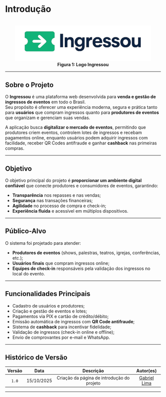 # Introdução

<div align="center">
    <br>
    <img src="assets/logo.png" alt="Logo Ingressou" width="440">
    <br>
    <b>Figura 1: Logo Ingressou</b>
    <br>
</div>

---

## Sobre o Projeto

O **Ingressou** é uma plataforma web desenvolvida para **venda e gestão de ingressos de eventos** em todo o Brasil.  
Seu propósito é oferecer uma experiência moderna, segura e prática tanto para **usuários** que compram ingressos quanto para **produtores de eventos** que organizam e gerenciam suas vendas.

A aplicação busca **digitalizar o mercado de eventos**, permitindo que produtores criem eventos, controlem lotes de ingressos e recebam pagamentos online, enquanto usuários podem adquirir ingressos com facilidade, receber QR Codes antifraude e ganhar **cashback** nas primeiras compras.

---

## Objetivo

O objetivo principal do projeto é **proporcionar um ambiente digital confiável** que conecte produtores e consumidores de eventos, garantindo:
- **Transparência** nos repasses e nas vendas;  
- **Segurança** nas transações financeiras;  
- **Agilidade** no processo de compra e check-in;  
- **Experiência fluida** e acessível em múltiplos dispositivos.

---

## Público-Alvo

O sistema foi projetado para atender:
- **Produtores de eventos** (shows, palestras, teatros, igrejas, conferências, etc.);  
- **Usuários finais** que compram ingressos online;  
- **Equipes de check-in** responsáveis pela validação dos ingressos no local do evento.

---

## Funcionalidades Principais

- Cadastro de usuários e produtores;  
- Criação e gestão de eventos e lotes;  
- Pagamentos via PIX e cartão de crédito/débito;  
- Emissão automática de ingressos com **QR Code antifraude**;  
- Sistema de **cashback** para incentivar fidelidade;  
- Validação de ingressos (check-in online e offline);  
- Envio de comprovantes por e-mail e WhatsApp. 

---

## Histórico de Versão

| Versão | Data | Descrição | Autor(es) |
| :-: | :-: | :-: | :-: |
| `1.0` | 15/10/2025 | Criação da página de introdução do projeto | [Gabriel Lima](https://github.com/gabriel-lima258) |

---
